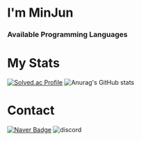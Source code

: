 # I'm MinJun
### Available Programming Languages
# My Stats
[![Solved.ac Profile](http://mazassumnida.wtf/api/v2/generate_badge?boj=jysowoqj)](https://solved.ac/jysowoqj/)
![Anurag's GitHub stats](https://github-readme-stats.vercel.app/api?username=MinjunKR1&show_icons=true&theme=radical)
# Contact
[![Naver Badge](https://img.shields.io/badge/Naver-03C75A?style=flat-square&logo=Naver&logoColor=white&link=mailto:jysowoqj@naver.com)](mailto:jysowoqj@naver.com)
![discord](https://img.shields.io/badge/discord-#5865F2.svg?&style=for-the-badge&logo=discord&logoColor=#5865F2)
